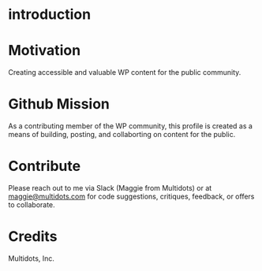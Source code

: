 # introduction


# Motivation
Creating accessible and valuable WP content for the public community. 

# Github Mission 
As a contributing member of the WP community, this profile is created as a means of building, posting, and collaborting on content for the public. 

# Contribute
Please reach out to me via Slack (Maggie from Multidots) or at maggie@multidots.com for code suggestions, critiques, feedback, or offers to collaborate. 

# Credits
Multidots, Inc. 
